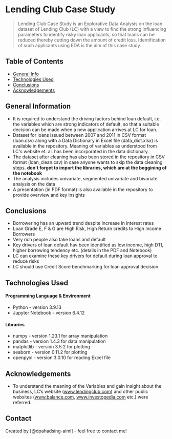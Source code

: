 # Lending Club Case Study 

> Lending Club Case Study is an Explorative Data Analysis on the loan dataset of Lending Club (LC) with a view to find the strong influencing parameters to identify risky loan applicants, so that loans can be reduced thereby cutting down the amount of credit loss. Identification of such applicants using EDA is the aim of this case study.


## Table of Contents
* [General Info](#general-information)
* [Technologies Used](#technologies-used)
* [Conclusions](#conclusions)
* [Acknowledgements](#acknowledgements)

<!-- You can include any other section that is pertinent to your problem -->

## General Information
- It is required to understand the driving factors behind loan default, i.e. the variables which are strong indicators of default, so that a suitable decision can be made when a new application arrives at LC for loan.
- Dataset for loans issued between 2007 and 2011 in CSV format (loan.csv) along with a Data Dictionary in Excel file (data_dict.xlsx) is available in the repository. Meaning of variables as understood from LC's website et. al. has been incorporated in the data dictionary.
- The dataset after cleaning has also been stored in the repository in CSV format (loan_clean.csv) in case anyone wants to skip the data cleaning steps. **don't forget to import the libraries, which are at the beggining of the notebook**
- The analysis includes univariate, segmented univariate and bivariate analysis on the data
- A presentation (in PDF format) is also available in the repository to provide overview and key insights  


<!-- You don't have to answer all the questions - just the ones relevant to your project. -->

## Conclusions
- Borrowering has an upward trend despite increase in interest rates  
- Loan Grade E, F & G are High Risk, High Return credits to High Income Borrowers 
- Very rich people also take loans and default
- Key drivers of loan default hav been identified as low income, high DTI, higher borrowing tendency etc. (details in the PDF and Notebook)
- LC can examine these key drivers for default during loan approval to reduce risks
- LC should use Credit Score benchmarking for loan approval decision


<!-- You don't have to answer all the questions - just the ones relevant to your project. -->


## Technologies Used

#### Programming Language & Environment
- Python           - version 3.9.13
- Jupyter Notebook - version 6.4.12

#### Libraries
- numpy            - version 1.23.1  for array manipulation
- pandas           - version 1.4.3   for data manipulation
- matplotlib       - version 3.5.2   for plotting
- seaborn          - version 0.11.2  for plotting
- openpyxl         - version 3.0.10  for reading Excel file


<!-- As the libraries versions keep on changing, it is recommended to mention the version of library used in this project -->

## Acknowledgements
- To understand the meaning of the Variables and gain insight about the business, LC’s website (www.lendingclub.com) and other public websites (www.balance.com, www.investopedia.com etc.) were referred.


## Contact
Created by [@dpahadsing-aiml] - feel free to contact me!


<!-- Optional -->
<!-- ## License -->
<!-- This project is open source and available under the [... License](). -->

<!-- You don't have to include all sections - just the one's relevant to your project -->